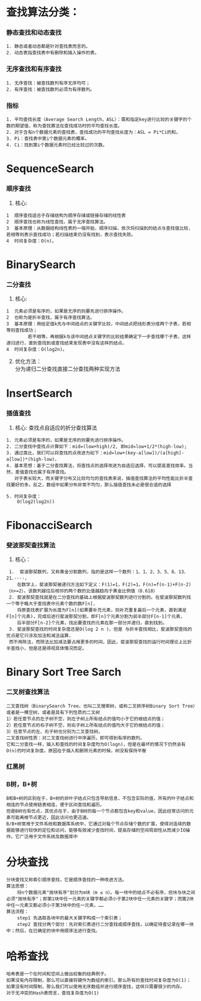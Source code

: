 # 查找算法分类：
  ### 静态查找和动态查找  
    1. 静态或者动态都是针对查找表而言的。  
    2. 动态表指查找表中有删除和插入操作的表。   
    
    
  ### 无序查找和有序查找  
    1. 无序查找：被查找数列有序无序均可；  
    2. 有序查找：被查找数列必须为有序数列。

  ### 指标  
    1. 平均查找长度（Average Search Length，ASL）：需和指定key进行比较的关键字的个数的期望值，称为查找算法在查找成功时的平均查找长度。   
    2. 对于含有n个数据元素的查找表，查找成功的平均查找长度为：ASL = Pi*Ci的和。  
    3. Pi：查找表中第i个数据元素的概率。   
    4. Ci：找到第i个数据元素时已经比较过的次数。  

# SequenceSearch
### 顺序查找
  1. 核心:  
  
    1  顺序查找适合于存储结构为顺序存储或链接存储的线性表  
    2  顺序查找也称为线性查找，属于无序查找算法。  
    3  基本原理：从数据结构线性表的一端开始，顺序扫描，依次将扫描到的结点与查找值比较，若相等则表示查找成功；若扫描结束仍没有找到，表示查找失败。  
    4  时间复杂度：O(n)。     
    
# BinarySearch
### 二分查找
  1. 核心:  
  
    1  元素必须是有序的，如果是无序的则要先进行排序操作。 
    2  也称为是折半查找，属于有序查找算法。  
    3  基本原理：用给定值k先与中间结点的关键字比较，中间结点把线形表分成两个子表，若相等则查找成功；
            若不相等，再根据k与该中间结点关键字的比较结果确定下一步查找哪个子表，这样递归进行，直到查找到或查找结束发现表中没有这样的结点。
    4  时间复杂度：O(log2n)。 
    
  2. 优化方法：  
    分为递归二分查找直接二分查找两种实现方法 


# InsertSearch
### 插值查找
  1. 核心:   查找点自适应的折分查找算法   
        
    1. 元素必须是有序的，如果是无序的则要先进行排序操作。
    2. 二分查找中查找点计算如下：mid=(low+high)/2, 即mid=low+1/2*(high-low);
    3. 通过类比，我们可以将查找的点改进为如下：mid=low+(key-a[low])/(a[high]-a[low])*(high-low)，
    4. 基本思想：基于二分查找算法，将查找点的选择改进为自适应选择，可以提高查找效率。当然，差值查找也属于有序查找。
       对于表长较大，而关键字分布又比较均匀的查找表来说，插值查找算法的平均性能比折半查找要好的多。反之，数组中如果分布非常不均匀，那么插值查找未必是很合适的选择
 
    5. 时间复杂度：
        O(log2(log2n))

# FibonacciSearch
### 斐波那契查找算法
   1. 核心：  
   
     1.  斐波那契数列，又称黄金分割数列，指的是这样一个数列：1、1、2、3、5、8、13、21、····，
        在数学上，斐波那契被递归方法如下定义：F(1)=1，F(2)=1，F(n)=f(n-1)+F(n-2) （n>=2）。该数列越往后相邻的两个数的比值越趋向于黄金比例值（0.618）
     2. 斐波那契查找就是在二分查找的基础上根据斐波那契数列进行分割的。在斐波那契数列找一个等于略大于查找表中元素个数的数F[n]，
        将原查找表扩展为长度为F[n](如果要补充元素，则补充重复最后一个元素，直到满足F[n]个元素)，完成后进行斐波那契分割，即F[n]个元素分割为前半部分F[n-1]个元素，
        后半部分F[n-2]个元素，找出要查找的元素在那一部分并递归，直到找到。
     3. 斐波那契查找的时间复杂度还是O(log 2 n )，但是 与折半查找相比，斐波那契查找的优点是它只涉及加法和减法运算，
     而不用除法，而除法比加减法要占用更多的时间，因此，斐波那契查找的运行时间理论上比折半查找小，但是还是得视具体情况而定。
       
# Binary Sort Tree Sarch
### 二叉树查找算法

    二叉查找树（BinarySearch Tree，也叫二叉搜索树，或称二叉排序树Binary Sort Tree）或者是一棵空树，或者是具有下列性质的二叉树
    1）若任意节点的左子树不空，则左子树上所有结点的值均小于它的根结点的值；
    2）若任意节点的右子树不空，则右子树上所有结点的值均大于它的根结点的值；
    3）任意节点的左、右子树也分别为二叉查找树。
    二叉查找树性质：对二叉查找树进行中序遍历，即可得到有序的数列。
    它和二分查找一样，插入和查找的时间复杂度均为O(logn)，但是在最坏的情况下仍然会有O(n)的时间复杂度。原因在于插入和删除元素的时候，树没有保持平衡
    
### 红黑树

### B树，B+树
    B和B+树的区别在于，B+树的非叶子结点只包含导航信息，不包含实际的值，所有的叶子结点和相连的节点使用链表相连，便于区间查找和遍历。
    但是B树也有优点，其优点在于，由于B树的每一个节点都包含key和value，因此经常访问的元素可能离根节点更近，因此访问也更迅速。
    B/B+树常用于文件系统和数据库系统中，它通过对每个节点存储个数的扩展，使得对连续的数据能够进行较快的定位和访问，能够有效减少查找时间，提高存储的空间局部性从而减少IO操作。它广泛用于文件系统及数据库中
    
    
# 分块查找
    分块查找又称索引顺序查找，它是顺序查找的一种改进方法。
    算法思想：
        将n个数据元素"按块有序"划分为m块（m ≤ n）。每一块中的结点不必有序，但块与块之间必须"按块有序"；即第1块中任一元素的关键字都必须小于第2块中任一元素的关键字；而第2块中任一元素又都必须小于第3块中的任一元素，……
    算法流程：
        step1 先选取各块中的最大关键字构成一个索引表；
        step2 查找分两个部分：先对索引表进行二分查找或顺序查找，以确定待查记录在哪一块中；然后，在已确定的块中用顺序法进行查找。
        
        
# 哈希查找
    哈希表是一个在时间和空间上做出权衡的经典例子。
    如果没有内存限制，那么可以直接将键作为数组的索引。那么所有的查找时间复杂度为O(1)；
    如果没有时间限制，那么我们可以使用无序数组并进行顺序查找，这样只需要很少的内存。
    对于无冲突的Hash表而言，查找复杂度为O(1)